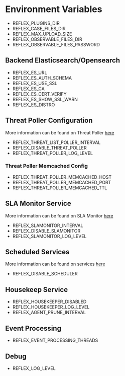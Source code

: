 # Environment Variables

- REFLEX_PLUGINS_DIR
- REFLEX_CASE_FILES_DIR
- REFLEX_MAX_UPLOAD_SIZE
- REFLEX_OBSERVABLE_FILES_DIR
- REFLEX_OBSERVABLE_FILES_PASSWORD

## Backend Elasticsearch/Opensearch

- REFLEX_ES_URL
- REFLEX_ES_AUTH_SCHEMA
- REFLEX_ES_USE_SSL
- REFLEX_ES_CA
- REFLEX_ES_CERT_VERIFY
- REFLEX_ES_SHOW_SSL_WARN
- REFLEX_ES_DISTRO

## Threat Poller Configuration

More information can be found on Threat Poller [here](../services/threat-poller.md)

- REFLEX_THREAT_LIST_POLLER_INTERVAL
- REFLEX_DISABLE_THREAT_POLLER
- REFLEX_THREAT_POLLER_LOG_LEVEL

### Threat Poller Memcached Config

- REFLEX_THREAT_POLLER_MEMCACHED_HOST
- REFLEX_THREAT_POLLER_MEMCACHED_PORT
- REFLEX_THREAT_POLLER_MEMCACHED_TTL

## SLA Monitor Service

More information can be found on SLA Monitor [here](../services/sla-monitor.md)

- REFLEX_SLAMONITOR_INTERVAL
- REFLEX_DISABLE_SLAMONITOR
- REFLEX_SLAMONITOR_LOG_LEVEL

## Scheduled Services

More information can be found on services [here](../services/overview.md)

- REFLEX_DISABLE_SCHEDULER

## Housekeep Service

- REFLEX_HOUSEKEEPER_DISABLED
- REFLEX_HOUSEKEEPER_LOG_LEVEL
- REFLEX_AGENT_PRUNE_INTERVAL

## Event Processing
- REFLEX_EVENT_PROCESSING_THREADS

## Debug
- REFLEX_LOG_LEVEL
